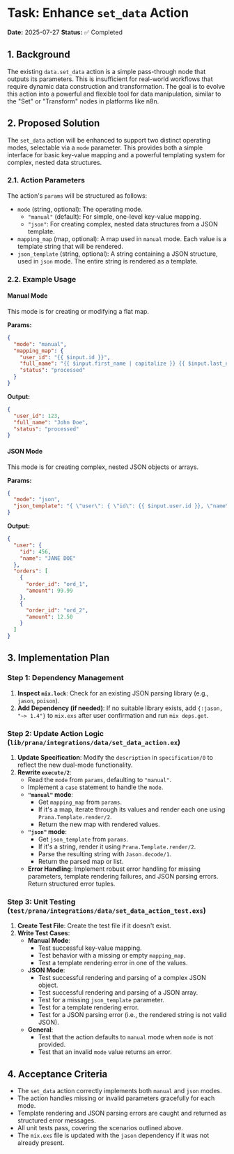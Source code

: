 
# Task: Enhance `set_data` Action

**Date:** 2025-07-27
**Status:** ✅ Completed

## 1. Background

The existing `data.set_data` action is a simple pass-through node that outputs its parameters. This is insufficient for real-world workflows that require dynamic data construction and transformation. The goal is to evolve this action into a powerful and flexible tool for data manipulation, similar to the "Set" or "Transform" nodes in platforms like n8n.

## 2. Proposed Solution

The `set_data` action will be enhanced to support two distinct operating modes, selectable via a `mode` parameter. This provides both a simple interface for basic key-value mapping and a powerful templating system for complex, nested data structures.

### 2.1. Action Parameters

The action's `params` will be structured as follows:

- `mode` (string, optional): The operating mode.
  - `"manual"` (default): For simple, one-level key-value mapping.
  - `"json"`: For creating complex, nested data structures from a JSON template.
- `mapping_map` (map, optional): A map used in `manual` mode. Each value is a template string that will be rendered.
- `json_template` (string, optional): A string containing a JSON structure, used in `json` mode. The entire string is rendered as a template.

### 2.2. Example Usage

#### Manual Mode

This mode is for creating or modifying a flat map.

**Params:**
```json
{
  "mode": "manual",
  "mapping_map": {
    "user_id": "{{ $input.id }}",
    "full_name": "{{ $input.first_name | capitalize }} {{ $input.last_name | capitalize }}",
    "status": "processed"
  }
}
```

**Output:**
```json
{
  "user_id": 123,
  "full_name": "John Doe",
  "status": "processed"
}
```

#### JSON Mode

This mode is for creating complex, nested JSON objects or arrays.

**Params:**
```json
{
  "mode": "json",
  "json_template": "{ \"user\": { \"id\": {{ $input.user.id }}, \"name\": \"{{ $input.user.name | upper_case }}\" }, \"orders\": [ {%- for order in $input.orders -%} { \"order_id\": \"{{ order.id }}\", \"amount\": {{ order.amount }} } {%- if not loop.last -%},{%- endif -%} {%- endfor -%} ] }"
}
```

**Output:**
```json
{
  "user": {
    "id": 456,
    "name": "JANE DOE"
  },
  "orders": [
    {
      "order_id": "ord_1",
      "amount": 99.99
    },
    {
      "order_id": "ord_2",
      "amount": 12.50
    }
  ]
}
```

## 3. Implementation Plan

### Step 1: Dependency Management

1.  **Inspect `mix.lock`**: Check for an existing JSON parsing library (e.g., `jason`, `poison`).
2.  **Add Dependency (if needed)**: If no suitable library exists, add `{:jason, "~> 1.4"}` to `mix.exs` after user confirmation and run `mix deps.get`.

### Step 2: Update Action Logic (`lib/prana/integrations/data/set_data_action.ex`)

1.  **Update Specification**: Modify the `description` in `specification/0` to reflect the new dual-mode functionality.
2.  **Rewrite `execute/2`**:
    - Read the `mode` from `params`, defaulting to `"manual"`.
    - Implement a `case` statement to handle the `mode`.
    - **`"manual"` mode**:
        - Get `mapping_map` from `params`.
        - If it's a map, iterate through its values and render each one using `Prana.Template.render/2`.
        - Return the new map with rendered values.
    - **`"json"` mode**:
        - Get `json_template` from `params`.
        - If it's a string, render it using `Prana.Template.render/2`.
        - Parse the resulting string with `Jason.decode/1`.
        - Return the parsed map or list.
    - **Error Handling**: Implement robust error handling for missing parameters, template rendering failures, and JSON parsing errors. Return structured error tuples.

### Step 3: Unit Testing (`test/prana/integrations/data/set_data_action_test.exs`)

1.  **Create Test File**: Create the test file if it doesn't exist.
2.  **Write Test Cases**:
    - **Manual Mode**:
        - Test successful key-value mapping.
        - Test behavior with a missing or empty `mapping_map`.
        - Test a template rendering error in one of the values.
    - **JSON Mode**:
        - Test successful rendering and parsing of a complex JSON object.
        - Test successful rendering and parsing of a JSON array.
        - Test for a missing `json_template` parameter.
        - Test for a template rendering error.
        - Test for a JSON parsing error (i.e., the rendered string is not valid JSON).
    - **General**:
        - Test that the action defaults to `manual` mode when `mode` is not provided.
        - Test that an invalid `mode` value returns an error.

## 4. Acceptance Criteria

- The `set_data` action correctly implements both `manual` and `json` modes.
- The action handles missing or invalid parameters gracefully for each mode.
- Template rendering and JSON parsing errors are caught and returned as structured error messages.
- All unit tests pass, covering the scenarios outlined above.
- The `mix.exs` file is updated with the `jason` dependency if it was not already present.
